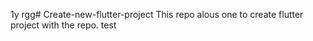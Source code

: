  1y rgg# Create-new-flutter-project
This repo alous one to create flutter project with the repo.
 test
